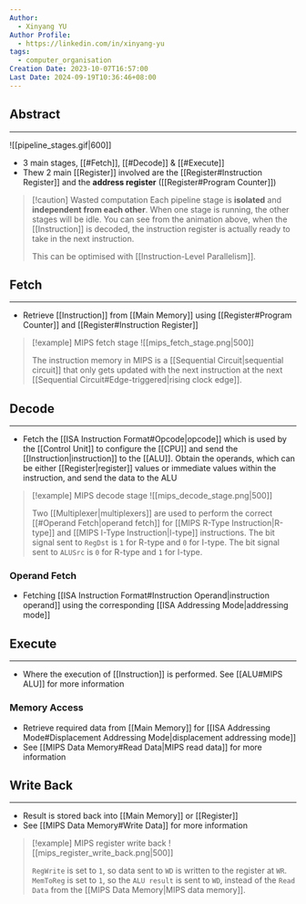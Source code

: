 ```yaml
---
Author:
  - Xinyang YU
Author Profile:
  - https://linkedin.com/in/xinyang-yu
tags:
  - computer_organisation
Creation Date: 2023-10-07T16:57:00
Last Date: 2024-09-19T10:36:46+08:00
---
```

## Abstract
---

![[pipeline_stages.gif|600]]

- 3 main stages, [[#Fetch]], [[#Decode]] & [[#Execute]]
- Thew 2 main [[Register]] involved are the [[Register#Instruction Register]] and the **address register** ([[Register#Program Counter]])

>[!caution] Wasted computation
> Each pipeline stage is **isolated** and **independent from each other**. When one stage is running, the other stages will be idle. You can see from the animation above, when the [[Instruction]] is decoded, the instruction register is actually ready to take in the next instruction. 
> 
> This can be optimised with [[Instruction-Level Parallelism]].


## Fetch
---
- Retrieve [[Instruction]] from [[Main Memory]] using [[Register#Program Counter]] and [[Register#Instruction Register]]

>[!example] MIPS fetch stage
> ![[mips_fetch_stage.png|500]]
> 
> The instruction memory in MIPS is a [[Sequential Circuit|sequential circuit]] that only gets updated with the next instruction at the next [[Sequential Circuit#Edge-triggered|rising clock edge]].

## Decode
---
- Fetch the [[ISA Instruction Format#Opcode|opcode]] which is used by the [[Control Unit]] to configure the [[CPU]] and send the [[Instruction|instruction]] to the [[ALU]]. Obtain the operands, which can be either [[Register|register]] values or immediate values within the instruction, and send the data to the ALU

>[!example] MIPS decode stage
> ![[mips_decode_stage.png|500]]
> 
> Two [[Multiplexer|multiplexers]] are used to perform the correct [[#Operand Fetch|operand fetch]] for [[MIPS R-Type Instruction|R-type]] and [[MIPS I-Type Instruction|I-type]] instructions. The bit signal sent to `RegDst` is `1` for R-type and `0` for I-type. The bit signal sent to `ALUSrc` is `0` for R-type and `1` for I-type.

### Operand Fetch
- Fetching [[ISA Instruction Format#Instruction Operand|instruction operand]] using the corresponding [[ISA Addressing Mode|addressing mode]]

## Execute
---
- Where the execution of [[Instruction]] is performed. See [[ALU#MIPS ALU]] for more information

### Memory Access
- Retrieve required data from [[Main Memory]] for [[ISA Addressing Mode#Displacement Addressing Mode|displacement addressing mode]]
- See [[MIPS Data Memory#Read Data|MIPS read data]] for more information

## Write Back
---
- Result is stored back into [[Main Memory]] or [[Register]] 
- See [[MIPS Data Memory#Write Data]] for more information


>[!example] MIPS register write back
> ![[mips_register_write_back.png|500]]
> 
> `RegWrite` is set to `1`, so data sent to `WD` is written to the register at `WR`. `MemToReg` is set to `1`, so the `ALU result` is sent to `WD`, instead of the `Read Data` from the [[MIPS Data Memory|MIPS data memory]].